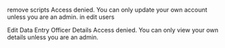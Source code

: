 remove scripts
Access denied. You can only update your own account unless you are an admin. in edit users

Edit Data Entry Officer Details
Access denied. You can only view your own details unless you are an admin.